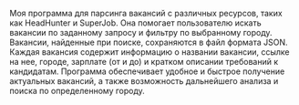 Моя программа для парсинга вакансий с различных ресурсов, таких как HeadHunter и SuperJob. Она помогает пользователю искать вакансии по заданному запросу и фильтру по выбранному городу. Вакансии, найденные при поиске, сохраняются в файл формата JSON. Каждая вакансия содержит информацию о названии вакансии, ссылке на нее, городе, зарплате (от и до) и кратком описании требований к кандидатам. Программа обеспечивает удобное и быстрое получение актуальных вакансий, а также возможность дальнейшего анализа и поиска по определенному городу.
